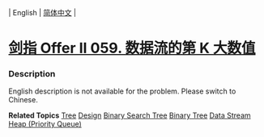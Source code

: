 | English | [简体中文](README.md) |

# [剑指 Offer II 059. 数据流的第 K 大数值](https://leetcode.cn/problems/jBjn9C)
 ### Description
<p>English description is not available for the problem. Please switch to Chinese.</p>

**Related Topics**  [Tree](https://leetcode.cn/tag/tree) [Design](https://leetcode.cn/tag/design) [Binary Search Tree](https://leetcode.cn/tag/binary-search-tree) [Binary Tree](https://leetcode.cn/tag/binary-tree) [Data Stream](https://leetcode.cn/tag/data-stream) [Heap (Priority Queue)](https://leetcode.cn/tag/heap-priority-queue) 